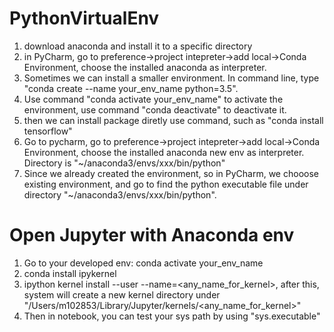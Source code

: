 # PythonVirtualEnv

1. download anaconda and install it to a specific directory
2. in PyCharm, go to preference->project intepreter->add local->Conda Environment, choose the installed anaconda as interpreter.
3. Sometimes we can install a smaller environment. In command line, type "conda create --name your_env_name python=3.5".
4. Use command "conda activate your_env_name" to activate the environment, use command "conda deactivate" to deactivate it.
5. then we can install package diretly use command, such as "conda install tensorflow"
6. Go to pycharm, go to preference->project intepreter->add local->Conda Environment, choose the installed anaconda new env as interpreter. Directory is "~/anaconda3/envs/xxx/bin/python"
7. Since we already created the environment, so in PyCharm, we chooose existing environment, and go to find the python executable file under directory "~/anaconda3/envs/xxx/bin/python".


# Open Jupyter with Anaconda env

1. Go to your developed env: conda activate your_env_name
2. conda install ipykernel
3. ipython kernel install --user --name=<any_name_for_kernel>, after this, system will create a new kernel directory under "/Users/m102853/Library/Jupyter/kernels/<any_name_for_kernel>"
4. Then in notebook, you can test your sys path by using "sys.executable"
